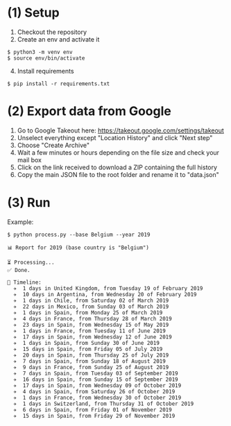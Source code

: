 # (1) Setup
1. Checkout the repository
2. Create an env and activate it

```
$ python3 -m venv env
$ source env/bin/activate
```

4. Install requirements
```
$ pip install -r requirements.txt
```

# (2) Export data from Google

1. Go to Google Takeout here: https://takeout.google.com/settings/takeout
2. Unselect everything except "Location History" and click "Next step"
3. Choose "Create Archive"
4. Wait a few minutes or hours depending on the file size and check your mail box
5. Click on the link received to download a ZIP containing the full history
6. Copy the main JSON file to the root folder and rename it to "data.json"

# (3) Run

Example:

```
$ python process.py --base Belgium --year 2019

📊 Report for 2019 (base country is "Belgium")

⏳ Processing...
✅ Done.

📅 Timeline:
  ✈️  1 days in United Kingdom, from Tuesday 19 of February 2019
  ✈️  10 days in Argentina, from Wednesday 20 of February 2019
  ✈️  1 days in Chile, from Saturday 02 of March 2019
  ✈️  22 days in Mexico, from Sunday 03 of March 2019
  ✈️  1 days in Spain, from Monday 25 of March 2019
  ✈️  4 days in France, from Thursday 28 of March 2019
  ✈️  23 days in Spain, from Wednesday 15 of May 2019
  ✈️  1 days in France, from Tuesday 11 of June 2019
  ✈️  17 days in Spain, from Wednesday 12 of June 2019
  ✈️  1 days in Spain, from Sunday 30 of June 2019
  ✈️  15 days in Spain, from Friday 05 of July 2019
  ✈️  20 days in Spain, from Thursday 25 of July 2019
  ✈️  7 days in Spain, from Sunday 18 of August 2019
  ✈️  9 days in France, from Sunday 25 of August 2019
  ✈️  7 days in Spain, from Tuesday 03 of September 2019
  ✈️  16 days in Spain, from Sunday 15 of September 2019
  ✈️  17 days in Spain, from Wednesday 09 of October 2019
  ✈️  4 days in Spain, from Saturday 26 of October 2019
  ✈️  1 days in France, from Wednesday 30 of October 2019
  ✈️  1 days in Switzerland, from Thursday 31 of October 2019
  ✈️  6 days in Spain, from Friday 01 of November 2019
  ✈️  15 days in Spain, from Friday 29 of November 2019
```
